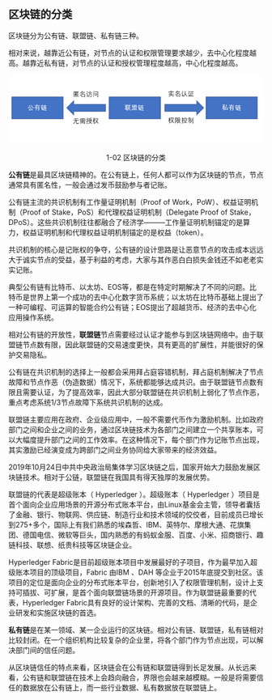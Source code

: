 ## 区块链的分类

区块链分为公有链、联盟链、私有链三种。

相对来说，越靠近公有链，对节点的认证和权限管理要求越少，去中心化程度越高。越靠近私有链，对节点的认证和授权管理程度越高，中心化程度越高。

<div align=center>


![大话区块链](pic/types_of_blockchain.png "区块链的分类") 

1-02 区块链的分类
</div>

**公有链**是最具区块链精神的。在公有链上，任何人都可以作为区块链的节点，节点通常具有匿名性，一般会通过发币鼓励参与者记账。

公有链主流的共识机制有工作量证明机制（Proof of Work，PoW）、权益证明机制（Proof of Stake，PoS）和代理权益证明机制（Delegate Proof of Stake，DPoS）。这些共识机制往往都融合了经济学———工作量证明机制锚定的是算力，权益证明机制和代理权益证明机制锚定的是权益（token）。

共识机制的核心是记账权的争夺，公有链的设计思路是让恶意节点的攻击成本远远大于诚实节点的受益，基于利益的考虑，大家与其作恶白白损失金钱还不如老老实实记账。

典型公有链有比特币、以太坊、EOS等，都是在特定时期解决了不同的问题。比特币是世界上第一个成功的去中心化数字货币系统；以太坊在比特币基础上提出了一种可编程、可运算的智能合约公有链；EOS提出了超越货币、经济的去中心化应用操作系统。

相对公有链的开放性，**联盟链**节点需要经过认证才能参与到区块链网络中。由于联盟链节点数有限，因此联盟链的交易速度更快，具有更高的扩展性，并能很好的保护交易隐私。

公有链在共识机制的选择上一般都会采用拜占庭容错机制，拜占庭机制解决了节点故障和节点作恶（伪造数据）情况下，系统都能够达成共识。由于联盟链节点数有限且需要认证，为了提高效率，因此大部分联盟链在共识机制上弱化了节点作恶，重点考虑系统1/3节点故障下系统共识机制的达成。

联盟链主要应用在政府、企业级应用中，一般不需要代币作为激励机制。比如政府部门之间和企业之间的业务，通过区块链技术为各部门之间建立一个共享账本，可以大幅度提升部门之间的工作效率。在这种情况下，每个部门作为记账节点出现，其实激励已经演变成为跨部门之间业务协同给大家带来的经济效益。

2019年10月24日中共中央政治局集体学习区块链之后，国家开始大力鼓励发展区块链技术。相对于公链，联盟链在我国具有得天独厚的发展优势。  

联盟链的代表是超级账本（ Hyperledger ）。超级账本（ Hyperledger ）项目是首个面向企业应用场景的开源分布式账本平台，由Linux基金会主管，领导者囊括了金融、银行、物联网、供应链、制造行业和技术领域的佼佼者，目前成员已增长到275+多个，国际上有我们熟悉的埃森哲、IBM、英特尔、摩根大通、花旗集团、德国电信、微软等巨头，国内熟悉的有蚂蚁金服、百度、小米、招商银行、趣链科技、联想、纸贵科技等区块链企业。  

Hyperledger Fabric是目前超级账本项目中发展最好的子项目，作为最早加入超级账本项目的顶级项目，Fabric 由IBM 、DAH 等企业于2015年底提交到社区。该项目的定位是面向企业的分布式账本平台，创新地引入了权限管理机制，设计上支持可插拔、可扩展，是首个面向联盟链场景的开源项目。作为联盟链最重要的代表，Hyperledger Fabric具有良好的设计架构、完善的文档、清晰的代码，是企业研发和实施区块链的首选。  

**私有链**是在某一领域、某一企业运行的区块链。相对公有链、联盟链，私有链相对比较封闭。在一个组织机构比较复杂的企业里，将各个部门作为节点出现，可以解决部门间的信任问题。

从区块链信任的特点来看，区块链会在公有链和联盟链得到长足发展。从长远来看，公有链和联盟链在技术上会趋向融合，界限也会越来越模糊。一般是将需要信任的数据放在公有链上，而一些行业数据、私有数据放在联盟链上。
